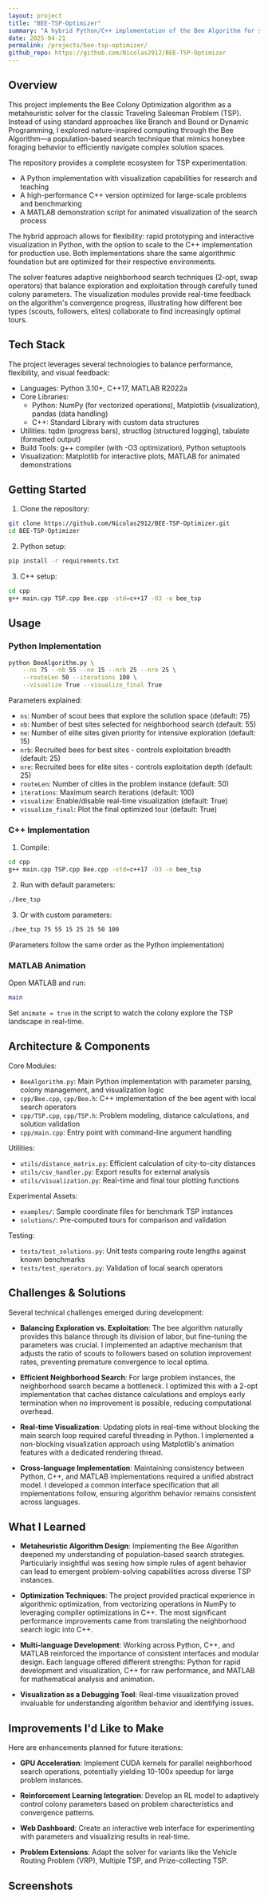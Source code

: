 ```yaml
---
layout: project
title: "BEE-TSP-Optimizer"
summary: "A hybrid Python/C++ implementation of the Bee Algorithm for solving the Traveling Salesman Problem. Features interactive visualizations, performance optimizations, and customizable colony parameters to efficiently find near-optimal routes."
date: 2025-04-21
permalink: /projects/bee-tsp-optimizer/
github_repo: https://github.com/Nicolas2912/BEE-TSP-Optimizer
---
```


## Overview

This project implements the Bee Colony Optimization algorithm as a metaheuristic solver for the classic Traveling Salesman Problem (TSP). Instead of using standard approaches like Branch and Bound or Dynamic Programming, I explored nature-inspired computing through the Bee Algorithm—a population-based search technique that mimics honeybee foraging behavior to efficiently navigate complex solution spaces.

The repository provides a complete ecosystem for TSP experimentation:
- A Python implementation with visualization capabilities for research and teaching
- A high-performance C++ version optimized for large-scale problems and benchmarking
- A MATLAB demonstration script for animated visualization of the search process

The hybrid approach allows for flexibility: rapid prototyping and interactive visualization in Python, with the option to scale to the C++ implementation for production use. Both implementations share the same algorithmic foundation but are optimized for their respective environments.

The solver features adaptive neighborhood search techniques (2-opt, swap operators) that balance exploration and exploitation through carefully tuned colony parameters. The visualization modules provide real-time feedback on the algorithm's convergence progress, illustrating how different bee types (scouts, followers, elites) collaborate to find increasingly optimal tours.

## Tech Stack

The project leverages several technologies to balance performance, flexibility, and visual feedback:
* Languages: Python 3.10+, C++17, MATLAB R2022a
* Core Libraries: 
  * Python: NumPy (for vectorized operations), Matplotlib (visualization), pandas (data handling)
  * C++: Standard Library with custom data structures
* Utilities: tqdm (progress bars), structlog (structured logging), tabulate (formatted output)
* Build Tools: g++ compiler (with -O3 optimization), Python setuptools
* Visualization: Matplotlib for interactive plots, MATLAB for animated demonstrations

## Getting Started

1. Clone the repository:
```bash
git clone https://github.com/Nicolas2912/BEE-TSP-Optimizer.git
cd BEE-TSP-Optimizer
```

2. Python setup:
```bash
pip install -r requirements.txt
```

3. C++ setup:
```bash
cd cpp
g++ main.cpp TSP.cpp Bee.cpp -std=c++17 -O3 -o bee_tsp
```

## Usage

### Python Implementation

```bash
python BeeAlgorithm.py \
    --ns 75 --nb 55 --ne 15 --nrb 25 --nre 25 \
    --routeLen 50 --iterations 100 \
    --visualize True --visualize_final True
```

Parameters explained:
* `ns`: Number of scout bees that explore the solution space (default: 75)
* `nb`: Number of best sites selected for neighborhood search (default: 55)
* `ne`: Number of elite sites given priority for intensive exploration (default: 15)
* `nrb`: Recruited bees for best sites - controls exploitation breadth (default: 25)
* `nre`: Recruited bees for elite sites - controls exploitation depth (default: 25)
* `routeLen`: Number of cities in the problem instance (default: 50)
* `iterations`: Maximum search iterations (default: 100)
* `visualize`: Enable/disable real-time visualization (default: True)
* `visualize_final`: Plot the final optimized tour (default: True)

### C++ Implementation

1. Compile:
```bash
cd cpp
g++ main.cpp TSP.cpp Bee.cpp -std=c++17 -O3 -o bee_tsp
```

2. Run with default parameters:
```bash
./bee_tsp
```

3. Or with custom parameters:
```bash
./bee_tsp 75 55 15 25 25 50 100
```
(Parameters follow the same order as the Python implementation)

### MATLAB Animation

Open MATLAB and run:
```matlab
main
```

Set `animate = true` in the script to watch the colony explore the TSP landscape in real-time.

## Architecture & Components

Core Modules:
* `BeeAlgorithm.py`: Main Python implementation with parameter parsing, colony management, and visualization logic
* `cpp/Bee.cpp`, `cpp/Bee.h`: C++ implementation of the bee agent with local search operators
* `cpp/TSP.cpp`, `cpp/TSP.h`: Problem modeling, distance calculations, and solution validation
* `cpp/main.cpp`: Entry point with command-line argument handling

Utilities:
* `utils/distance_matrix.py`: Efficient calculation of city-to-city distances
* `utils/csv_handler.py`: Export results for external analysis
* `utils/visualization.py`: Real-time and final tour plotting functions

Experimental Assets:
* `examples/`: Sample coordinate files for benchmark TSP instances
* `solutions/`: Pre-computed tours for comparison and validation

Testing:
* `tests/test_solutions.py`: Unit tests comparing route lengths against known benchmarks
* `tests/test_operators.py`: Validation of local search operators

## Challenges & Solutions

Several technical challenges emerged during development:

* **Balancing Exploration vs. Exploitation**: The bee algorithm naturally provides this balance through its division of labor, but fine-tuning the parameters was crucial. I implemented an adaptive mechanism that adjusts the ratio of scouts to followers based on solution improvement rates, preventing premature convergence to local optima.

* **Efficient Neighborhood Search**: For large problem instances, the neighborhood search became a bottleneck. I optimized this with a 2-opt implementation that caches distance calculations and employs early termination when no improvement is possible, reducing computational overhead.

* **Real-time Visualization**: Updating plots in real-time without blocking the main search loop required careful threading in Python. I implemented a non-blocking visualization approach using Matplotlib's animation features with a dedicated rendering thread.

* **Cross-language Implementation**: Maintaining consistency between Python, C++, and MATLAB implementations required a unified abstract model. I developed a common interface specification that all implementations follow, ensuring algorithm behavior remains consistent across languages.

## What I Learned

* **Metaheuristic Algorithm Design**: Implementing the Bee Algorithm deepened my understanding of population-based search strategies. Particularly insightful was seeing how simple rules of agent behavior can lead to emergent problem-solving capabilities across diverse TSP instances.

* **Optimization Techniques**: The project provided practical experience in algorithmic optimization, from vectorizing operations in NumPy to leveraging compiler optimizations in C++. The most significant performance improvements came from translating the neighborhood search logic into C++.

* **Multi-language Development**: Working across Python, C++, and MATLAB reinforced the importance of consistent interfaces and modular design. Each language offered different strengths: Python for rapid development and visualization, C++ for raw performance, and MATLAB for mathematical analysis and animation.

* **Visualization as a Debugging Tool**: Real-time visualization proved invaluable for understanding algorithm behavior and identifying issues.

## Improvements I'd Like to Make

Here are enhancements planned for future iterations:

* **GPU Acceleration**: Implement CUDA kernels for parallel neighborhood search operations, potentially yielding 10-100x speedup for large problem instances.

* **Reinforcement Learning Integration**: Develop an RL model to adaptively control colony parameters based on problem characteristics and convergence patterns.

* **Web Dashboard**: Create an interactive web interface for experimenting with parameters and visualizing results in real-time.

* **Problem Extensions**: Adapt the solver for variants like the Vehicle Routing Problem (VRP), Multiple TSP, and Prize-collecting TSP.


## Screenshots
